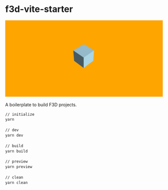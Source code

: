 # f3d-vite-starter

![thumbnail](fantasy3d.jpg)

A boilerplate to build F3D projects.

```md
// initialize
yarn

// dev
yarn dev

// build
yarn build

// preview
yarn preview

// clean
yarn clean
```
